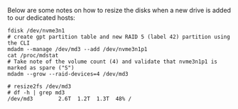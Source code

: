 Below are some notes on how to resize the disks when a new drive is added to
our dedicated hosts:

```
fdisk /dev/nvme3n1
# create gpt partition table and new RAID 5 (label 42) partition using the CLI 
mdadm --manage /dev/md3 --add /dev/nvme3n1p1
cat /proc/mdstat
# Take note of the volume count (4) and validate that nvme3n1p1 is marked as spare ("S")
mdadm --grow --raid-devices=4 /dev/md3
```

```
# resize2fs /dev/md3
# df -h | grep md3
/dev/md3        2.6T  1.2T  1.3T  48% /
```
